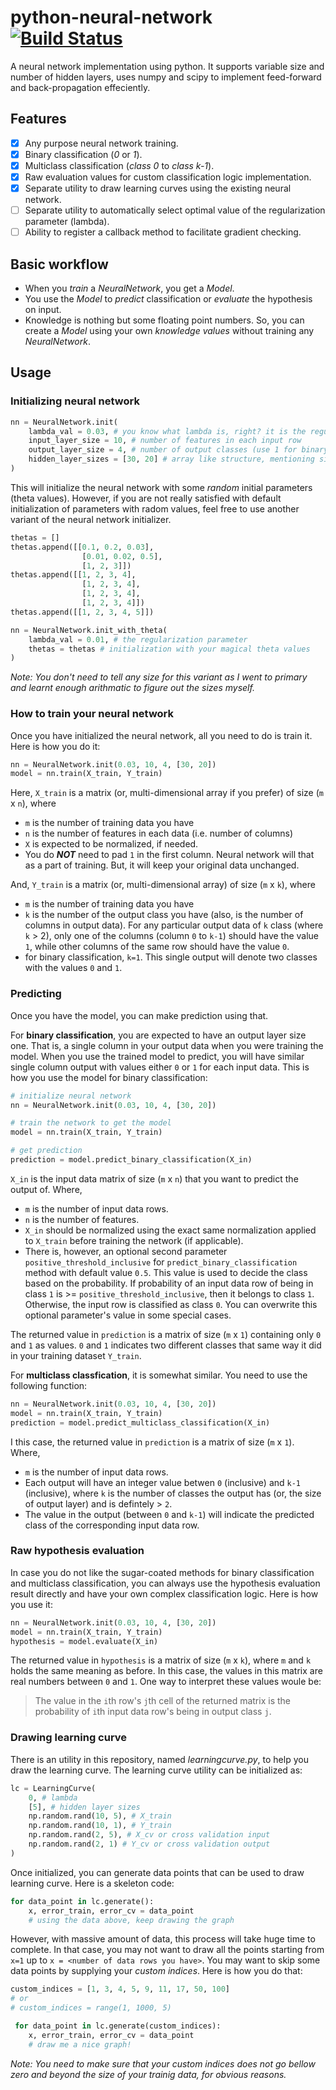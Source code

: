 # python-neural-network [![Build Status](https://travis-ci.org/zpbappi/python-neural-network.svg?branch=master)](https://travis-ci.org/zpbappi/python-neural-network)
A neural network implementation using python. 
It supports variable size and number of hidden layers, 
uses numpy and scipy to implement feed-forward and back-propagation effeciently.

## Features

- [x] Any purpose neural network training.
- [x] Binary classification (_0_ or _1_).
- [x] Multiclass classification (_class 0_ to _class k-1_).
- [x] Raw evaluation values for custom classification logic implementation.
- [x] Separate utility to draw learning curves using the existing neural network.
- [ ] Separate utility to automatically select optimal value of the regularization 
parameter (lambda).
- [ ] Ability to register a callback method to facilitate gradient checking.

## Basic workflow

- When you _train_ a _NeuralNetwork_, you get a _Model_.
- You use the _Model_ to _predict_ classification or _evaluate_ the hypothesis on input.
- Knowledge is nothing but some floating point numbers. 
So, you can create a _Model_ using your own _knowledge values_ without training
any _NeuralNetwork_.

## Usage

### Initializing neural network
```python
nn = NeuralNetwork.init(
    lambda_val = 0.03, # you know what lambda is, right? it is the regularization parameter
    input_layer_size = 10, # number of features in each input row
    output_layer_size = 4, # number of output classes (use 1 for binary)
    hidden_layer_sizes = [30, 20] # array like structure, mentioning size of hidden layers
)
```

This will initialize the neural network with some _random_ initial parameters (theta values).
However, if you are not really satisfied with default initialization of parameters with radom
values, feel free to use another variant of the neural network initializer.

```python
thetas = []
thetas.append([[0.1, 0.2, 0.03],
                [0.01, 0.02, 0.5],
                [1, 2, 3]])
thetas.append([[1, 2, 3, 4],
                [1, 2, 3, 4],
                [1, 2, 3, 4],
                [1, 2, 3, 4]])
thetas.append([[1, 2, 3, 4, 5]])

nn = NeuralNetwork.init_with_theta(
    lambda_val = 0.01, # the regularization parameter
    thetas = thetas # initialization with your magical theta values
)
```

_Note: You don't need to tell any size for this variant as I went to primary and learnt 
enough arithmatic to figure out the sizes myself._


### How to train your neural network

Once you have initialized the neural network, all you need to do is train it.
Here is how you do it:
```python
nn = NeuralNetwork.init(0.03, 10, 4, [30, 20])
model = nn.train(X_train, Y_train)
```

Here, `X_train` is a matrix (or, multi-dimensional array if you prefer) of size (`m` x `n`), where

- `m` is the number of training data you have
- `n` is the number of features in each data (i.e. number of columns)
- `X` is expected to be normalized, if needed.
- You do ___NOT___ need to pad `1` in the first column. Neural network will that as a part
of training. But, it will keep your original data unchanged. 

And, `Y_train` is a matrix (or, multi-dimensional array) of size (`m` x `k`), where

- `m` is the number of training data you have
- `k` is the number of the output class you have (also, is the number of columns in output data). 
For any particular output data of `k` class (where `k` > 2), only one of the columns 
(column `0` to `k-1`) should have the value `1`, while other columns of the same row 
should have the value `0`. 
- for binary classification, `k=1`. This single output will denote two classes with the values `0` and `1`.

### Predicting

Once you have the model, you can make prediction using that.

For __binary classification__, you are expected to have an output layer size one. That is, 
a single column in your output data when you were training the model. When you use the trained
model to predict, you will have similar single column output with values either `0` or `1`
for each input data. This is how you use the model for binary classification:

```python
# initialize neural network
nn = NeuralNetwork.init(0.03, 10, 4, [30, 20])

# train the network to get the model
model = nn.train(X_train, Y_train)

# get prediction
prediction = model.predict_binary_classification(X_in)
```
`X_in` is the input data matrix of size (`m` x `n`) that you want to predict the output of. Where,

- `m` is the number of input data rows.
- `n` is the number of features.
- `X_in` should be normalized using the exact same normalization applied to `X_train`
before training the network (if applicable).
- There is, however, an optional second parameter `positive_threshold_inclusive` for `predict_binary_classification` method
with default value `0.5`. This value is used to decide the class based on the probability.
If probability of an input data row of being in class `1` is >= `positive_threshold_inclusive`,
then it belongs to class `1`. Otherwise, the input row is classified as class `0`. You can overwrite
this optional parameter's value in some special cases.

The returned value in `prediction` is a matrix of size (`m` x `1`) containing only `0` and `1` as values.
`0` and `1` indicates two different classes that same way it did in your training dataset `Y_train`.

For __multiclass classfication__, it is somewhat similar. You need to use the following function:
```python
nn = NeuralNetwork.init(0.03, 10, 4, [30, 20])
model = nn.train(X_train, Y_train)
prediction = model.predict_multiclass_classification(X_in)
```

I this case, the returned value in `prediction` is a matrix of size (`m` x `1`). Where,

- `m` is the number of input data rows.
- Each output will have an integer value betwen `0` (inclusive) and `k-1` (inclusive), where 
`k` is the number of classes the output has (or, the size of output layer) and is defintely > `2`.
- The value in the output (between `0` and `k-1`) will indicate the predicted class of 
the corresponding input data row.


### Raw hypothesis evaluation

In case you do not like the sugar-coated methods for binary classification and multiclass 
classification, you can always use the hypothesis evaluation result directly and have your 
own complex classification logic. Here is how you use it:

```python
nn = NeuralNetwork.init(0.03, 10, 4, [30, 20])
model = nn.train(X_train, Y_train)
hypothesis = model.evaluate(X_in)
```

The returned value in `hypothesis` is a matrix of size (`m` x `k`), where `m` and `k` holds
the same meaning as before. In this case, the values in this matrix are real numbers between
`0` and `1`. One way to interpret these values woule be:
> The value in the `i`th row's `j`th cell of the returned matrix
is the probability of `i`th input data row's being in output class `j`.

### Drawing learning curve

There is an utility in this repository, named _learningcurve.py_, to help you draw the learning curve.
The learning curve utility can be initialized as:

```python
lc = LearningCurve(
    0, # lambda 
    [5], # hidden layer sizes
    np.random.rand(10, 5), # X_train 
    np.random.rand(10, 1), # Y_train
    np.random.rand(2, 5), # X_cv or cross validation input
    np.random.rand(2, 1) # Y_cv or cross validation output
)
```

Once initialized, you can generate data points that can be used to draw learning curve.
Here is a skeleton code:
```python
for data_point in lc.generate():
    x, error_train, error_cv = data_point
    # using the data above, keep drawing the graph
```

However, with massive amount of data, this process will take huge time to complete.
In that case, you may not want to draw all the points starting from `x=1` up to
`x = <number of data rows you have>`. You may want to skip some data points 
by supplying your _custom indices_. Here is how you do that:
```python
custom_indices = [1, 3, 4, 5, 9, 11, 17, 50, 100]
# or
# custom_indices = range(1, 1000, 5)

 for data_point in lc.generate(custom_indices):
    x, error_train, error_cv = data_point
    # draw me a nice graph!
``` 
_Note: You need to make sure that your custom indices does not go bellow zero and beyond 
the size of your trainig data, for obvious reasons._
